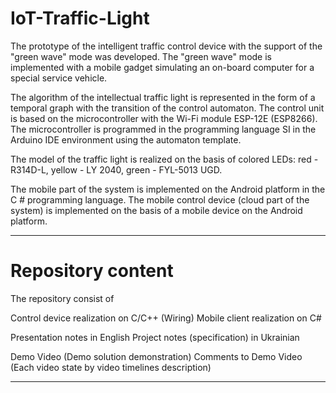 # IoT-Traffic-Light
The prototype of the intelligent traffic control device with the support of the "green wave" mode was developed. 
The "green wave" mode is implemented with a mobile gadget simulating an on-board computer for a special service vehicle.

The algorithm of the intellectual traffic light is represented in the form of a temporal graph with the transition of the control automaton. 
The control unit is based on the microcontroller with the Wi-Fi module ESP-12E (ESP8266).
The microcontroller is programmed in the programming language SI in the Arduino IDE environment using the automaton template.

The model of the traffic light is realized on the basis of colored LEDs: red - R314D-L, yellow - LY 2040, green - FYL-5013 UGD.
 
The mobile part of the system is implemented on the Android platform in the C # programming language.
The mobile control device (cloud part of the system) is implemented on the basis of a mobile device on the Android platform.
____________________________________________________________________________________________________________________________________________
# Repository content
The repository consist of 

Control device realization on C/C++ (Wiring)
Mobile client realization on C#

Presentation notes in English
Project notes (specification) in Ukrainian

Demo Video (Demo solution demonstration)
Comments to Demo Video (Each video state by video timelines description)
____________________________________________________________________________________________________________________________________________